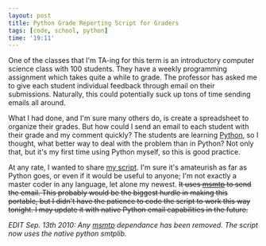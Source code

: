 ```yaml
---
layout: post
title: Python Grade Reporting Script for Graders
tags: [code, school, python]
time: '19:11'
---
```


One of the classes that I'm TA-ing for this term is an introductory computer science class with 100 students.  They have a weekly programming assignment which takes quite a while to grade.  The professor has asked me to give each student individual feedback through email on their submissions.  Naturally, this could potentially suck up tons of time sending emails all around.

What I had done, and I'm sure many others do, is create a spreadsheet to organize their grades.  But how could I send an email to each student with their grade and my comment quickly?  The students are learning [Python], so I thought, what better way to deal with the problem than in Python?  Not only that, but it's my first time using Python myself, so this is good practice.

[Python]:http://en.wikipedia.org/wiki/Python_(programming_language)

At any rate, I wanted to share [my script].  I'm sure it's amateurish as far as Python goes, or even if it would be useful to anyone; I'm not exactly a master coder in any language, let alone my newest.  <span style="text-decoration: line-through">It uses <a href="http://msmtp.sourceforge.net/">msmtp</a> to send the email.  This probably would be the biggest hurdle in making this portable, but I didn't have the patience to code the script to work this way tonight.  I may update it with native Python email capabilities in the future.</span>

_EDIT Sep. 13th 2010: Any [msmtp] dependance has been removed.  The script now uses the native python smtplib._

[my script]:http://code.the-graham.com/report_grades/tree/report_grades.py
[msmtp]:http://msmtp.sourceforge.net/

